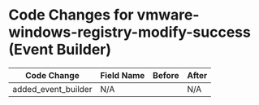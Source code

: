 # Code Changes for vmware-windows-registry-modify-success (Event Builder)

| Code Change | Field Name | Before | After |
|-------------|------------|--------|-------|
| added_event_builder | N/A |  | N/A |